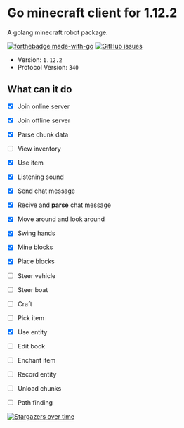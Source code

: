 # Go minecraft client for 1.12.2
A golang minecraft robot package.

[![forthebadge made-with-go](http://ForTheBadge.com/images/badges/made-with-go.svg)](https://go.dev/)
[![GitHub issues](https://img.shields.io/github/issues/Naereen/StrapDown.js.svg)](https://gitHub.com/Edouard127/mc-go-1.12.2/issues/)



- Version: `1.12.2`
- Protocol Version: `340`


## What can it do
- [x] Join online server
- [x] Join offline server
- [x] Parse chunk data
- [ ] View inventory
- [x] Use item
- [x] Listening sound
- [x] Send chat message
- [x] Recive and **parse** chat message
- [x] Move around and look around
- [x] Swing hands
- [x] Mine blocks
- [x] Place blocks
- [ ] Steer vehicle
- [ ] Steer boat
- [ ] Craft
- [ ] Pick item
- [x] Use entity
- [ ] Edit book
- [ ] Enchant item
- [ ] Record entity
- [ ] Unload chunks
- [ ] Path finding


[![Stargazers over time](https://starchart.cc/Naereen/badges.svg)](https://starchart.cc/Naereen/badges)
